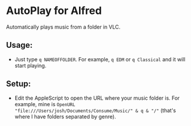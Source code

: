 # AutoPlay for Alfred

Automatically plays music from a folder in VLC. 

## Usage:
- Just type ``q NAMEOFFOLDER``. For example, ``q EDM`` or ``q Classical`` and it will start playing.

## Setup:
- Edit the AppleScript to open the URL where your music folder is. For example, mine is ``OpenURL "file:///Users/josh/Documents/Consume/Music/" & q & "/"`` (that's where I have folders separated by genre). 
